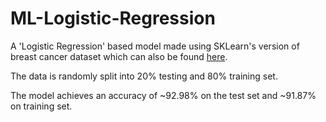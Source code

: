 # ML-Logistic-Regression

A 'Logistic Regression' based model made using SKLearn's version of breast cancer dataset which can also be found [here](https://archive.ics.uci.edu/ml/datasets/Breast+Cancer+Wisconsin+(Diagnostic)).

The data is randomly split into 20% testing and 80% training set.

The model achieves an accuracy of ~92.98% on the test set and ~91.87% on training set.